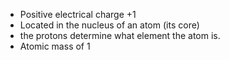 - Positive electrical charge +1
- Located in the nucleus of an atom (its core)
- the protons determine what element the atom is.
- Atomic mass of 1